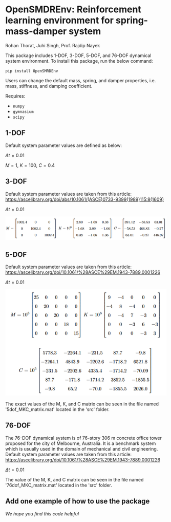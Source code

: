 # OpenSMDREnv: Reinforcement learning environment for spring-mass-damper system
Rohan Thorat, Juhi Singh, Prof. Rajdip Nayek 

This package includes 1-DOF, 3-DOF, 5-DOF, and 76-DOF dynamical system environment.
To install this package, run the below command:
```{bash}
pip install OpenSMRDEnv
```


Users can change the default mass, spring, and damper properties, i.e. mass, stiffness, and damping coefficient.

Requires:
* `numpy`
* `gymnasium`
* `scipy`

## 1-DOF
Default system parameter values are defined as below:

$\Delta t = 0.01$

$M = 1,\ K = 100,\ C = 0.4$

## 3-DOF
Default system parameter values are taken from this article: https://ascelibrary.org/doi/abs/10.1061/(ASCE)0733-9399(1989)115:8(1609)

$\Delta t = 0.01$

<p align="center">
  <img src="imgs/3DOF.png">
</p>

## 5-DOF
Default system parameter values are taken from this article: https://ascelibrary.org/doi/10.1061/%28ASCE%29EM.1943-7889.0001226

$\Delta t = 0.01$

<p align="center">
  <img src="imgs/5DOF.png">
</p>

The exact values of the M, K, and C matrix can be seen in the file named '5dof_MKC_matrix.mat' located in the 'src' folder.

## 76-DOF
The 76-DOF dynamical system is of 76-story 306 m concrete office tower proposed for the city of Melbourne, Australia. It is a benchmark system which is usually used in the domain of mechanical and civil engineering.
Default system parameter values are taken from this article: https://ascelibrary.org/doi/10.1061/%28ASCE%29EM.1943-7889.0001226

$\Delta t = 0.01$

The value of the M, K, and C matrix can be seen in the file named '76dof_MKC_matrix.mat' located in the 'src' folder.


## Add one example of how to use the package

*We hope you find this code helpful*


